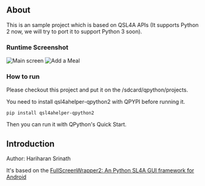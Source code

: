 ## About

This is an sample project which is based on QSL4A APIs (It supports Python 2 now, we will try to port it to support Python 3 soon).


### Runtime Screenshot

![Main screen](https://github.com/qpython-android/sample-qsl4a/blob/master/screenshot/calories2.jpg?raw=true "Main screen")
![Add a Meal](https://github.com/qpython-android/sample-qsl4a/blob/master/screenshot/calories1.jpg?raw=true "Add a Meal")



### How to run

Please checkout this project and put it on the /sdcard/qpython/projects.

You need to install qsl4ahelper-qpython2 with QPYPI before running it.

```
pip install qsl4ahelper-qpython2

```

Then you can run it with QPython's Quick Start.


## Introduction

Author: Hariharan Srinath

It's based on the [FullScreenWrapper2: An Python SL4A GUI framework for Android](http://srinathh.github.io/opensource/fullscreenwrapper/)
